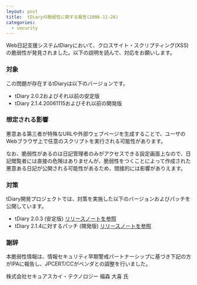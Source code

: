 ```yaml
---
leyout: post
title:  tDiaryの脆弱性に関する報告(2006-11-26)
categories:
  - security
---
```

Web日記支援システムtDiaryにおいて、クロスサイト・スクリプティング(XSS)の脆弱性が発見されました。以下の説明を読んで、対応をお願いします。

### 対象
この問題が存在するtDiaryは以下のバージョンです。

* tDiary 2.0.2およびそれ以前の安定版
* tDiary 2.1.4.20061115およびそれ以前の開発版

### 想定される影響
悪意ある第三者が特殊なURLや外部ウェブページを生成することで、ユーザのWebブラウザ上で任意のスクリプトを実行される可能性があります。

なお、脆弱性があるのは日記管理者のみがアクセスできる設定画面上なので、日記閲覧者には直接の危険はありませんが、脆弱性をつくことによって作成された悪意ある日記が公開される可能性があるため、間接的には影響がありえます。

### 対策
tDiary開発プロジェクトでは、対策を実施した以下のバージョンおよびパッチを公開しています。

* tDiary 2.0.3 (安定版) [リリースノートを参照](20061128)
* tDiary 2.1.4に対するパッチ (開発版) [リリースノートを参照](20061127)

### 謝辞
本脆弱性情報は、情報セキュリティ早期警戒パートナーシップに基づき下記の方がIPAに報告し、JPCERT/CCがベンダとの調整を行いました。

 株式会社セキュアスカイ・テクノロジー
 福森 大喜 氏

